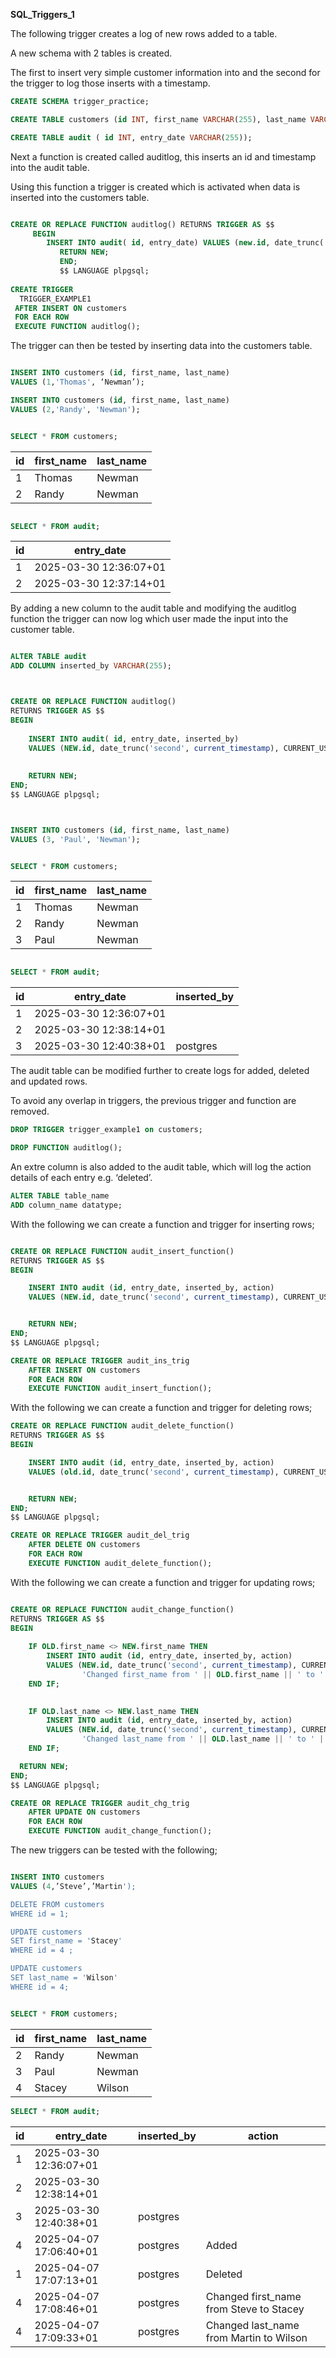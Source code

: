 **SQL_Triggers_1**

The following trigger creates a log of new rows added to a table.

A new schema with 2 tables is created. 

The first to insert very simple customer information into and the second for the trigger to log those inserts with a timestamp. 


```sql
CREATE SCHEMA trigger_practice;

CREATE TABLE customers (id INT, first_name VARCHAR(255), last_name VARCHAR (255));

CREATE TABLE audit ( id INT, entry_date VARCHAR(255));

```

Next a function is created called auditlog, this inserts an id and timestamp into the audit table.

Using this function a trigger is created which is activated when data is inserted into the customers table.

```sql

CREATE OR REPLACE FUNCTION auditlog() RETURNS TRIGGER AS $$
     BEGIN
	    INSERT INTO audit( id, entry_date) VALUES (new.id, date_trunc('second', current_timestamp));
		   RETURN NEW;
		   END;
		   $$ LANGUAGE plpgsql;
		   
CREATE TRIGGER 
  TRIGGER_EXAMPLE1
 AFTER INSERT ON customers
 FOR EACH ROW
 EXECUTE FUNCTION auditlog();

```

The trigger can then be tested by inserting data into the customers table.

```sql

INSERT INTO customers (id, first_name, last_name)
VALUES (1,'Thomas', ‘Newman’);

INSERT INTO customers (id, first_name, last_name)
VALUES (2,'Randy', 'Newman');


SELECT * FROM customers;

```


| id  |	first_name  | last_name |
|-----|-------------|-----------|
| 1	  | Thomas  | Newman  |
| 2	  | Randy  |	Newman  |

```sql

SELECT * FROM audit;

```

|   id |         entry_date             |
|--------------|--------------------------------|
| 1	           | 2025-03-30 12:36:07+01  |
| 2	           | 2025-03-30 12:37:14+01  |

By adding a new column to the audit table and modifying the auditlog function the trigger can now log which user made the input into the customer table.

```sql

ALTER TABLE audit
ADD COLUMN inserted_by VARCHAR(255);



CREATE OR REPLACE FUNCTION auditlog() 
RETURNS TRIGGER AS $$
BEGIN
   
    INSERT INTO audit( id, entry_date, inserted_by) 
    VALUES (NEW.id, date_trunc('second', current_timestamp), CURRENT_USER);
    
   
    RETURN NEW;
END;
$$ LANGUAGE plpgsql;



INSERT INTO customers (id, first_name, last_name)
VALUES (3, 'Paul', 'Newman');

```


```sql

SELECT * FROM customers;

```

| id   |	first_name  | last_name  |
|------|--------------|------------|
| 1	   | Thomas |	Newman   |
| 2	   | Randy  | Newman   |
| 3	   | Paul   |	   Newman |

```sql

SELECT * FROM audit;

```

|        id   |   	    entry_date 	           |   inserted_by  |
|---------------|--------------------------------|----------------|
|   1	            | 2025-03-30 12:36:07+01  |	       |
|   2	          | 2025-03-30 12:38:14+01 |      |
|   3	         |  2025-03-30 12:40:38+01 |   	postgres  |



The audit table can be modified further to create logs for added, deleted and updated rows.

To avoid any overlap in triggers,  the previous trigger and function are removed.

```sql
DROP TRIGGER trigger_example1 on customers; 

DROP FUNCTION auditlog();

```

An extre column is also added to the audit table, which will log the action details of each entry e.g.  ‘deleted’.

```sql
ALTER TABLE table_name
ADD column_name datatype;
```


With the following we can create a function and trigger for inserting rows;

```sql

CREATE OR REPLACE FUNCTION audit_insert_function() 
RETURNS TRIGGER AS $$
BEGIN

    INSERT INTO audit (id, entry_date, inserted_by, action) 
    VALUES (NEW.id, date_trunc('second', current_timestamp), CURRENT_USER, 'Added');


    RETURN NEW;
END;
$$ LANGUAGE plpgsql;

CREATE OR REPLACE TRIGGER audit_ins_trig
    AFTER INSERT ON customers
    FOR EACH ROW
    EXECUTE FUNCTION audit_insert_function();

```

With the following we can create a function and trigger for deleting rows;

```sql
CREATE OR REPLACE FUNCTION audit_delete_function() 
RETURNS TRIGGER AS $$
BEGIN

    INSERT INTO audit (id, entry_date, inserted_by, action) 
    VALUES (old.id, date_trunc('second', current_timestamp), CURRENT_USER, 'Deleted');


    RETURN NEW;
END;
$$ LANGUAGE plpgsql;

CREATE OR REPLACE TRIGGER audit_del_trig
    AFTER DELETE ON customers
    FOR EACH ROW
    EXECUTE FUNCTION audit_delete_function();
```

With the following we can create a function and trigger for updating rows;

```sql

CREATE OR REPLACE FUNCTION audit_change_function() 
RETURNS TRIGGER AS $$
BEGIN
    
    IF OLD.first_name <> NEW.first_name THEN
        INSERT INTO audit (id, entry_date, inserted_by, action) 
        VALUES (NEW.id, date_trunc('second', current_timestamp), CURRENT_USER, 
                'Changed first_name from ' || OLD.first_name || ' to ' || NEW.first_name);
    END IF;

    
    IF OLD.last_name <> NEW.last_name THEN
        INSERT INTO audit (id, entry_date, inserted_by, action) 
        VALUES (NEW.id, date_trunc('second', current_timestamp), CURRENT_USER, 
                'Changed last_name from ' || OLD.last_name || ' to ' || NEW.last_name);
    END IF;

  RETURN NEW;
END;
$$ LANGUAGE plpgsql;

CREATE OR REPLACE TRIGGER audit_chg_trig
    AFTER UPDATE ON customers
    FOR EACH ROW
    EXECUTE FUNCTION audit_change_function();

```

The new triggers can be tested with the following;

```sql

INSERT INTO customers
VALUES (4,’Steve’,’Martin');

DELETE FROM customers 
WHERE id = 1;

UPDATE customers 
SET first_name = 'Stacey'
WHERE id = 4 ;

UPDATE customers 
SET last_name = 'Wilson'
WHERE id = 4;

```

```sql

SELECT * FROM customers;

```

| id   |	first_name  | last_name  |
|------|--------------|------------|
| 2	   | Randy  | Newman   |
| 3	   | Paul   |	   Newman |
| 4       | Stacey | Wilson  |

```sql
SELECT * FROM audit;
```

|        id   |   	    entry_date 	           |   inserted_by  |  action    |
|---------------|--------------------------------|----------------|--------------|
|   1	            | 2025-03-30 12:36:07+01  |	       |  |
|   2	          | 2025-03-30 12:38:14+01 |      |   |
|   3	         |  2025-03-30 12:40:38+01 |   	postgres |  |
| 4	|  2025-04-07 17:06:40+01 	| postgres |	Added  |
| 1	| 2025-04-07 17:07:13+01 	| postgres |	Deleted |
| 4	| 2025-04-07 17:08:46+01 	| postgres |	Changed first_name from Steve to Stacey |
| 4	| 2025-04-07 17:09:33+01 	| postgres |	Changed last_name from Martin to Wilson |




